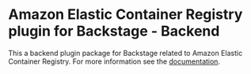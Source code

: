 # Amazon Elastic Container Registry plugin for Backstage - Backend

This a backend plugin package for Backstage related to Amazon Elastic Container Registry. For more information see the [documentation](../README.md).
